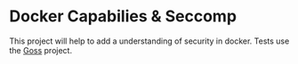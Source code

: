 Docker Capabilies & Seccomp
===========================

This project will help to add a understanding of security in docker.
Tests use the [Goss](https://github.com/aelsabbahy/goss) project.

